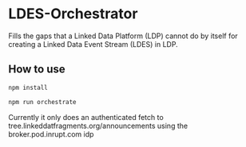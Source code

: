 # LDES-Orchestrator
Fills the gaps that a Linked Data Platform (LDP) cannot do by itself for creating a Linked Data Event Stream (LDES) in LDP.

## How to use

```bash
npm install

npm run orchestrate
```

Currently it only does an authenticated fetch to tree.linkeddatfragments.org/announcements using the broker.pod.inrupt.com idp
